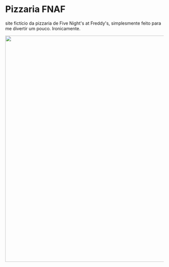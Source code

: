 # Pizzaria FNAF
site fictício da pizzaria de Five Night's at Freddy's, simplesmente feito para me divertir um pouco. Ironicamente.

<div align="center">
  <img src="https://github.com/SarahSSM1/Pizzaria_FNAF/assets/118945275/2c86e591-2dfb-4274-a860-d2f9011b02e9" width="720px"/>
</div>
